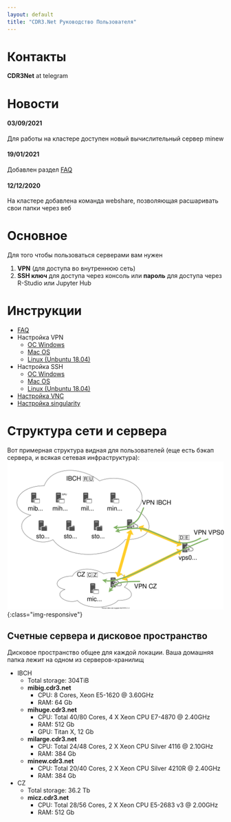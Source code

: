 ```yaml
---
layout: default
title: "CDR3.Net Руководство Пользователя"
---
```

# Контакты
**CDR3Net** at telegram  
# Новости
#### 03/09/2021
Для работы на кластере доступен новый вычислительный сервер minew
#### 19/01/2021
Добавлен раздел [FAQ](./faq/faq.html)
#### 12/12/2020
На кластере добавлена команда webshare, позволяющая расшаривать свои папки через веб

# Основное 
Для того чтобы пользоваться серверами вам нужен
1. **VPN** (для доступа во внутреннюю сеть)
2. **SSH ключ** для доступа через консоль или **пароль** для доступа через R-Studio или Jupyter Hub

# Инструкции
- [FAQ](./faq/faq.html)
- Настройка VPN
  - [ОС Windows](./vpn/windows.html)
  - [Mac OS](./vpn/macos.html)
  - [Linux (Unbuntu 18.04)](./vpn/linux.html)
- Настройка SSH
  - [ОС Windows](./ssh/windows.html)
  - [Mac OS](./ssh/macos.html)
  - [Linux (Unbuntu 18.04)](./ssh/linux.html)
- [Настройка VNC](./vnc/setup.html)
- [Настройка singularity](./singularity/setup.html)

# Структура сети и сервера
Вот примерная структура видная для пользователей (еще есть бэкап сервера, и всякая сетевая инфраструктура):
![image-title-here](/img/CDR3.Net.Structure.svg){:class="img-responsive"}

## Счетные сервера и дисковое пространство
Дисковое пространство общее для каждой локации. Ваша домашняя папка лежит на одном из серверов-хранилищ
- IBCH
  - Total storage: 304TiB
  - **mibig.cdr3.net**
    - CPU: 8 Cores, Xeon E5-1620 @ 3.60GHz
    - RAM: 64 Gb
  - **mihuge.cdr3.net**
    - CPU: Total 40/80 Cores, 4 X Xeon CPU E7-4870 @ 2.40GHz
    - RAM: 512 Gb
    - GPU: Titan X, 12 Gb 
  - **milarge.cdr3.net**
    - CPU: Total 24/48 Cores, 2 X Xeon CPU Silver 4116 @ 2.10GHz
    - RAM: 384 Gb
  - **minew.cdr3.net**
    - CPU: Total 20/40 Cores, 2 X Xeon CPU Silver 4210R @ 2.40GHz
    - RAM: 384 Gb
- CZ
  - Total storage: 36.2 Tb  
  - **micz.cdr3.net**
    - CPU: Total 28/56 Cores, 2 X Xeon CPU E5-2683 v3 @ 2.00GHz
    - RAM: 512 Gb
